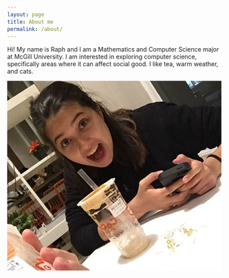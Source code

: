 ```yaml
---
layout: page
title: About me
permalink: /about/
---
```

Hi! My name is Raph and I am a Mathematics and Computer Science major at McGill University.
I am interested in exploring computer science, specifically areas where it can affect social good. I like tea, warm weather, and cats.

![about_photo](/assets/img/raph_about.PNG)
